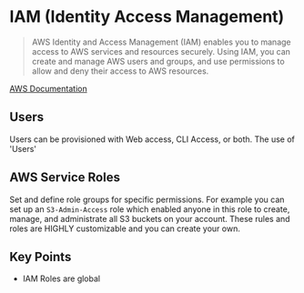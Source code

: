 # IAM (Identity Access Management)

> AWS Identity and Access Management (IAM) enables you to manage access to AWS services and resources securely. Using IAM, you can create and manage AWS users and groups, and use permissions to allow and deny their access to AWS resources. 

[AWS Documentation](https://aws.amazon.com/iam/)

## Users

Users can be provisioned with Web access, CLI Access, or both. The use of 'Users' 

## AWS Service Roles

Set and define role groups for specific permissions. For example you can set up an `S3-Admin-Access` role which enabled anyone in this role to create, manage, and administrate all S3 buckets on your account. These rules and roles are HIGHLY customizable and you can create your own.

## Key Points

* IAM Roles are global
